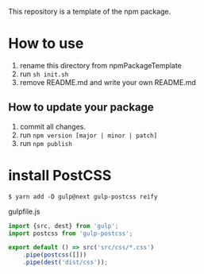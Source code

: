 This repository is a template of the npm package.

# How to use

1. rename this directory from npmPackageTemplate
1. run `sh init.sh`
1. remove README.md and write your own README.md

## How to update your package

1. commit all changes.
1. run `npm version [major | minor | patch]`
1. run `npm publish`

# install PostCSS

```
$ yarn add -D gulp@next gulp-postcss reify
```

gulpfile.js

```javascript
import {src, dest} from 'gulp';
import postcss from 'gulp-postcss';

export default () => src('src/css/*.css')
    .pipe(postcss([]))
    .pipe(dest('dist/css'));
```
